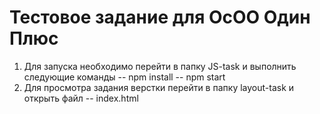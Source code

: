 # Тестовое задание для ОсОО Один Плюс
1) Для запуска необходимо перейти в папку
JS-task и выполнить следующие команды
-- npm install
-- npm start
1) Для просмотра задания верстки перейти в папку
layout-task и открыть файл
-- index.html
